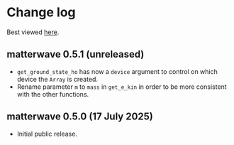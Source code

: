 # Change log

Best viewed [here](https://qstheory.github.io/matterwave/main/changelog.html).

## matterwave 0.5.1 (unreleased)
- `get_ground_state_ho` has now a `device` argument to control on which device the `Array` is created.
- Rename parameter `m` to `mass` in `get_e_kin` in order to be more consistent with the other functions.

## matterwave 0.5.0 (17 July 2025)
- Initial public release.
